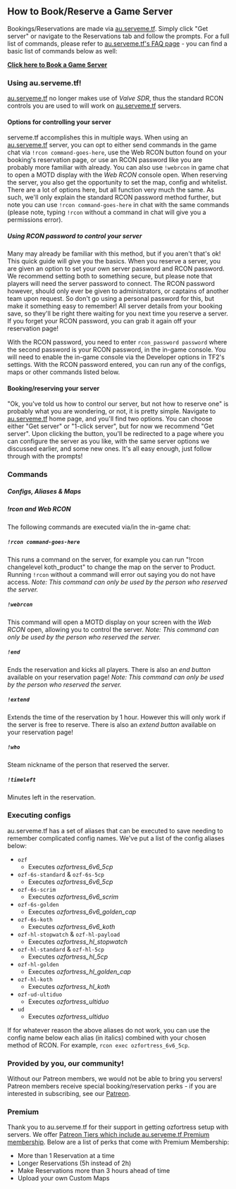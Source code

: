## How to Book/Reserve a Game Server

Bookings/Reservations are made via [au.serveme.tf](https://au.serveme.tf/). Simply click "Get server" or navigate to the Reservations tab and follow the prompts. For a full list of commands, please refer to [au.serveme.tf's FAQ page](https://au.serveme.tf/faq) - you can find a basic list of commands below as well:

[**Click here to Book a Game Server**](https://au.serveme.tf/)

### **Using au.serveme.tf!**
[au.serveme.tf](https://au.serveme.tf) no longer makes use of *Valve SDR*, thus the standard RCON controls you are used to will work on [au.serveme.tf](https://au.serveme.tf) servers.

#### **Options for controlling your server**
serveme.tf accomplishes this in multiple ways. When using an [au.serveme.tf](https://au.serveme.tf) server, you can opt to either send commands in the game chat via `!rcon command-goes-here`, use the Web RCON button found on your booking's reservation page, or use an RCON password like you are probably more familiar with already. You can also use `!webrcon` in game chat to open a MOTD display with the *Web RCON* console open. When reserving the server, you also get the opportunity to set the map, config and whitelist. There are a lot of options here, but all function very much the same. As such, we'll only explain the standard RCON password method further, but note you can use `!rcon command-goes-here` in chat with the same commands (please note, typing `!rcon` without a command in chat will give you a permissions error).

##### **Using RCON password to control your server**
Many may already be familiar with this method, but if you aren't that's ok! This quick guide will give you the basics. When you reserve a server, you are given an option to set your own server password and RCON password. We recommend setting both to something secure, but please note that players will need the server password to connect. The RCON password however, should only ever be given to administrators, or captains of another team upon request. So don't go using a personal password for this, but make it something easy to remember! All server details from your booking save, so they'll be right there waiting for you next time you reserve a server. If you forget your RCON password, you can grab it again off your reservation page!

With the RCON password, you need to enter `rcon_password password` where the second password is your RCON password, in the in-game console. You will need to enable the in-game console via the Developer options in TF2's settings. With the RCON password entered, you can run any of the configs, maps or other commands listed below.

#### **Booking/reserving your server**
"Ok, you've told us how to control our server, but not how to reserve one" is probably what you are wondering, or not, it is pretty simple. Navigate to [au.serveme.tf](https://au.serveme.tf) home page, and you'll find two options. You can choose either "Get server" or "1-click server", but for now we recommend "Get server". Upon clicking the button, you'll be redirected to a page where you can configure the server as you like, with the same server options we discussed earlier, and some new ones. It's all easy enough, just follow through with the prompts!

### **Commands**

##### **Configs, Aliases & Maps**

##### **!rcon and Web RCON**
The following commands are executed via/in the in-game chat:

##### `!rcon command-goes-here`
This runs a command on the server, for example you can run "!rcon changelevel koth_product" to change the map on the server to Product. Running `!rcon` without a command will error out saying you do not have access.
*Note: This command can only be used by the person who reserved the server.*

##### `!webrcon`
This command will open a MOTD display on your screen with the *Web RCON* open, allowing you to control the server.
*Note: This command can only be used by the person who reserved the server.*

##### `!end`
Ends the reservation and kicks all players. There is also an *end button* available on your reservation page!
*Note: This command can only be used by the person who reserved the server.*

##### `!extend`
Extends the time of the reservation by 1 hour. However this will only work if the server is free to reserve. There is also an *extend button* available on your reservation page!

##### `!who`
Steam nickname of the person that reserved the server.

##### `!timeleft`
Minutes left in the reservation.

### **Executing configs**
au.serveme.tf has a set of aliases that can be executed to save needing to remember complicated config names. We've put a list of the config aliases below:

+ `ozf`
  + Executes *ozfortress_6v6_5cp*
+ `ozf-6s-standard` & `ozf-6s-5cp`
  + Executes *ozfortress_6v6_5cp*
+ `ozf-6s-scrim`
  + Executes *ozfortress_6v6_scrim*
+ `ozf-6s-golden`
  + Executes *ozfortress_6v6_golden_cap*
+ `ozf-6s-koth`
  + Executes *ozfortress_6v6_koth*
+ `ozf-hl-stopwatch` & `ozf-hl-payload`
  + Executes *ozfortress_hl_stopwatch*
+ `ozf-hl-standard` & `ozf-hl-5cp`
  + Executes *ozfortress_hl_5cp*
+ `ozf-hl-golden`
  + Executes *ozfortress_hl_golden_cap*
+ `ozf-hl-koth`
  + Executes *ozfortress_hl_koth*
+ `ozf-ud-ultiduo`
  + Executes *ozfortress_ultiduo*
+ `ud`
  + Executes *ozfortress_ultiduo*

If for whatever reason the above aliases do not work, you can use the config name below each alias (in italics) combined with your chosen method of RCON. For example, `rcon exec ozfortress_6v6_5cp`.

### **Provided by you, our community!**
Without our Patreon members, we would not be able to bring you servers! Patreon members receive special booking/reservation perks - if you are interested in subscribing, see our [Patreon](https://patreon.com/ozfortress).

### **Premium**
Thank you to au.serveme.tf for their support in getting ozfortress setup with servers. We offer [Patreon Tiers which include au.serveme.tf Premium membership](https://patreon.com/ozfortress). Below are a list of perks that come with Premium Membership:
* More than 1 Reservation at a time
* Longer Reservations (5h instead of 2h)
* Make Reservations more than 3 hours ahead of time
* Upload your own Custom Maps
